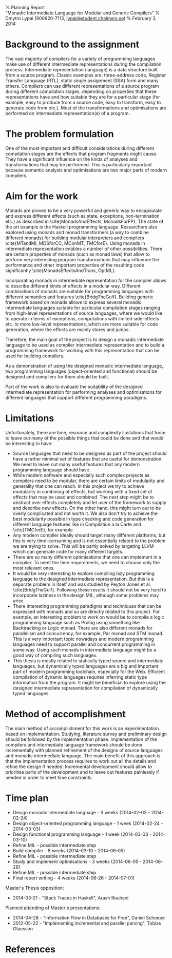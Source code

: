 % Planning Report\
  "Monadic Intermediate Language for Modular and Generic Compilers"
% Dmytro Lypai (900620-7113, lypai@student.chalmers.se)
% February 3, 2014

Background to the assignment
============================

The vast majority of compilers for a variety of programming languages make use
of different intermediate representations during the compilation process.
Intermediate representation (language) is a data structure built from a source
program. Classic examples are: three-address code, Register Transfer Language
(RTL), static single assignment (SSA) form and many others. Compilers can use
different representations of a source program during different compilation
stages, depending on properties that these representations have and how
suitable they are for a particular stage (for example, easy to produce from a
source code, easy to transform, easy to generate code from etc.). Most of the
transformations and optimisations are performed on intermediate
representation(s) of a program.

The problem formulation
=======================

One of the most important and difficult considerations during different
compilation stages are the effects that program fragments might cause. They
have a significant influence on the kinds of analyses and transformations that
may be performed. This is particularly important because semantic analysis and
optimisations are two major parts of modern compilers.

Aim for the work
================

Monads are proved to be a very powerful and generic way to encapsulate and
express different effects (such as state, exceptions, non-termination etc.) as
described in \cite{MonadsAndEffects, MonadsForFP}. The state of the art example
is the Haskell programming language. Researchers also explored using monads and
monad transformers (a way to combine different monads) for building modular
interpreters and compilers \cite{MTandMI, MDSforCC, MConMT, TMCforE}. Using
monads in intermediate representation enables a number of other possibilities.
There are certain properties of monads (such as monad laws) that allow to
perform very interesting program transformations that may influence the
performance and other important properties of the resulting code significantly
\cite{MonadsEffectsAndTrans, OptML}.

Incorporating monads in intermediate representation for the compiler allows to
describe different kinds of effects in a modular way. Different combinations of
monads are suitable for programming languages with different semantics and
features \cite{BridgTheGulf}. Building generic framework based on monads allows
to express several monadic intermediate languages suitable for particular
compilation stages ranging from high-level representations of source languages,
where we would like to operate in terms of exceptions, computations with
limited side-effects etc. to more low-level representations, which are more
suitable for code generation, where the effects are mainly stores and jumps.

Therefore, the main goal of the project is to design a monadic intermediate
language to be used as compiler intermediate representation and to build a
programming framework for working with this representation that can be used for
building compilers.

As a demonstration of using the designed monadic intermediate language, two
programming languages (object-oriented and functional) should be designed and
compilers for them should be built.

Part of the work is also to evaluate the suitability of the designed
intermediate representation for performing analyses and optimisations for
different languages that support different programming paradigms.

Limitations
===========

Unfortunately, there are time, resource and complexity limitations that force
to leave out many of the possible things that could be done and that would be
interesting to have:

* Source languages that need to be designed as part of the project should have
  a rather minimal set of features that are useful for demonstration. We need
  to leave out many useful features that any modern programming language should
  have.
* While modern software and especially such complex projects as compilers need
  to be modular, there are certain limits of modularity and generality that one
  can reach. In this project we try to achieve modularity in combining of
  effects, but working with a fixed set of effects that may be used and
  combined. The next step might be to abstract over effects completely and let
  user of the framework to supply and describe new effects. On the other hand,
  this might turn out to be overly complicated and not worth it. We also don't
  try to achieve the best modularity possible in type checking and code
  generation for different language features like in Compilation a la Carte and
  \cite{TMCforE}, for example.
* Any modern compiler ideally should target many different platforms, but this
  is very time-consuming and is not essentially related to the problem we are
  trying to solve. This will be partly solved by targeting LLVM which can
  generate code for many different targets.
* There are so many different optimisations that one can implement in a
  compiler. To meet the time requirements, we need to choose only the most
  relevant ones.
* It would be very interesting to explore compiling lazy programming language
  to the designed intermediate representation. But this is a separate problem
  in itself and was studied by Peyton Jones et al. \cite{BridgTheGulf}.
  Following these results it should not be very hard to incorporate laziness in
  the design MIL, although some problems may arise.
* There interesting programming paradigms and techniques that can be expressed
  with monads and so are directly related to this project. For example, an
  interesting problem to work on would be to compile a logic programming
  language such as Prolog using something like Backtracking or Logic monad.
  There are also different monads for parallelism and concurrency, for example,
  Par monad and STM monad. This is a very important topic nowadays and modern
  programming languages need to support parallel and concurrent programming in
  some way. Using such monads in intermediate language might be a good way of
  compiling such languages.
* This thesis is mostly related to statically typed source and intermediate
  languages, but dynamically typed languages are a big and important part of
  modern programming toolchain, especially for the Web. Efficient compilation
  of dynamic languages requires inferring static type information from the
  program. It might be beneficial to explore using the designed intermediate
  representation for compilation of dynamically typed languages.

Method of accomplishment
========================

The main method of accomplishment for this work is an experimentation based on
implementation. Studying, literature survey and preliminary design should be
followed by the implementation phase. Implementation of the compilers and
intermediate language framework should be done incrementally with planned
refinement of the designs of source languages and monadic intermediate
language. The main benefit of this approach is that the implementation process
requires to work out all the details and refine the design if needed.
Incremental development should allow to prioritise parts of the development and
to leave out features painlessly if needed in order to meet time constraints.

Time plan
=========

* Design monadic intermediate language - 3 weeks (2014-02-03 - 2014-02-24)
* Design object-oriented programming language - 1 week (2014-02-24 - 2014-03-03)
* Design functional programming language - 1 week (2014-03-03 - 2014-03-10)
* Refine MIL - possible intermediate step
* Build compiler - 8 weeks (2014-03-10 - 2014-06-05)
* Refine MIL - possible intermediate step
* Study and implement optimisations - 3 weeks (2014-06-05 - 2014-06-26)
* Refine MIL - possible intermediate step
* Final report writing - 4 weeks (2014-06-26 - 2014-07-01)

Master's Thesis opposition:

* 2014-03-21 - "Stack Traces in Haskell", Arash Rouhani

Planned attending of Master's presentations:

* 2014-04-28 - "Information Flow in Databases for Free", Daniel Schoepe
* 2012-05-22 - "Implementing incremental and parallel parsing", Tobias Olausson

# References

